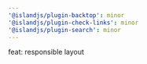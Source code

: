 ```yaml
---
'@islandjs/plugin-backtop': minor
'@islandjs/plugin-check-links': minor
'@islandjs/plugin-search': minor
---
```


feat: responsible layout
